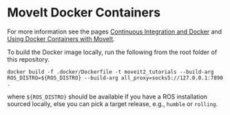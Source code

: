 # MoveIt Docker Containers


For more information see the pages [Continuous Integration and Docker](http://moveit.ros.org/documentation/contributing/continuous_integration.html) and [Using Docker Containers with MoveIt](https://moveit.picknik.ai/main/doc/how_to_guides/how_to_setup_docker_containers_in_ubuntu.html).

To build the Docker image locally, run the following from the root folder of this repository.

    docker build -f .docker/Dockerfile -t moveit2_tutorials --build-arg ROS_DISTRO=${ROS_DISTRO} --build-arg all_proxy=socks5://127.0.0.1:7890 .

where `${ROS_DISTRO}` should be available if you have a ROS installation sourced locally, else you can pick a target release, e.g., `humble` or `rolling`.
